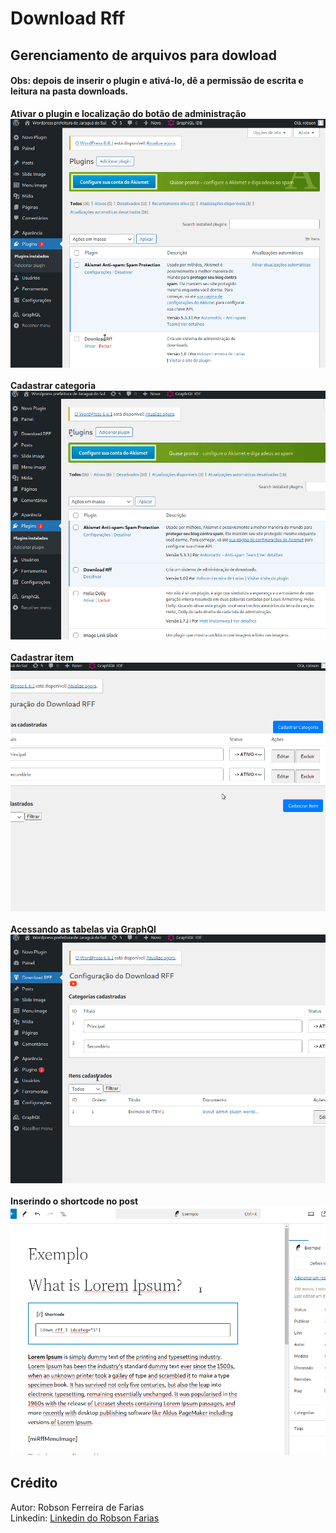 <!DOCTYPE html>
<html lang="en">
<head>
    <meta charset="UTF-8">
    <meta name="viewport" content="width=device-width, initial-scale=1.0">
    <title>Document</title>
</head>
<body>
    <h1>Download Rff</h1>
    <h2>Gerenciamento de arquivos para dowload</h2>
    <h4>Obs: depois de inserir o plugin e ativá-lo, dê a permissão de escrita e leitura na pasta downloads.</h4>
    <strong>Ativar o plugin e localização do botão de administração</strong>
    <br>
    <img src="./imginfo/download-rff-01-ativacao-local-do-botao.gif" alt="Gif mostrando como ativar o plugin">
    <br>
    <br>
    <strong>Cadastrar categoria</strong>
    <br>
    <img src="./imginfo/download-rff-02-cadastrar-categoriagif" alt="Gif mostrando como cadastrar a categoria">
    <br>
    <br>
    <strong>Cadastrar item</strong>
    <br>
    <img src="./imginfo/download-rff-03-cadastrar-item.gif" alt="Gif mostrando como cadastrar o item">
    <br>
    <br>
    <strong>Acessando as tabelas via GraphQl</strong>
    <br>
    <img src="./imginfo/download-rff-04-usando-graphql.gif" alt="Gif mostrando como acessar as tabelas via GraphQl">
    <br>
    <br>
    <strong>Inserindo o shortcode no post</strong>
    <br>
    <img src="./imginfo/download-rff-05-inserindo-shortcode-no-post.gif" alt="Gif mostrando como inserir o shortcode no post">
    <h2>Crédito</h2>
    Autor: Robson Ferreira de Farias<br>
    Linkedin: <a href="https://www.linkedin.com/in/robson-farias-a8b01723a/" target="_blank">Linkedin do Robson Farias</a>
</body>
</html>